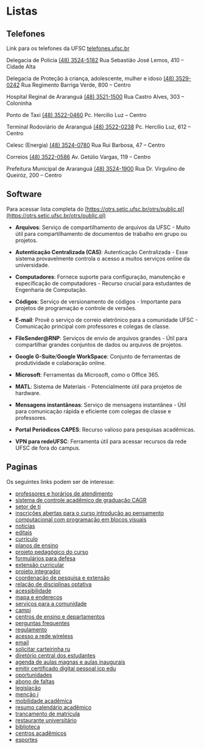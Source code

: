 # Listas

## Telefones

Link para os telefones da UFSC [telefones.ufsc.br](https://telefones.ufsc.br/public/)

Delegacia de Polícia
[(48) 3524-5182](tel:+55483524-5182)
Rua Sebastião José Lemos, 410 – Cidade Alta

Delegacia de Proteção à criança, adolescente, mulher e idoso
[(48) 3529-0242](tel:+55483529-0242)
Rua Regimento Barriga Verde, 800 – Centro

Hospital Reginal de Araranguá
[(48) 3521-1500](tel:+55483521-1500)
Rua Castro Alves, 303 – Coloninha

Ponto de Taxi
[(48) 3522-0460](tel:+55483522-0460)
Pc. Hercílio Luz – Centro

Terminal Rodoviário de Araranguá
[(48) 3522-0238](tel:+55483522-0238)
Pc. Hercílio Luz, 612 – Centro

Celesc (Energia)
[(48) 3524-0780](tel:+55483524-0780)
Rua Rui Barbosa, 47 – Centro

Correios
[(48) 3522-0586](tel:+55483522-0586)
Av. Getúlio Vargas, 119 – Centro

Prefeitura Municipal de Araranguá
[(48) 3524-1900](tel:+55483524-1900)
Rua Dr. Virgulino de Queiróz, 200 – Centro

## Software

Para acessar lista completa do [https://otrs.setic.ufsc.br/otrs/public.pl](https://otrs.setic.ufsc.br/otrs/public.pl)

- **Arquivos**: Serviço de compartilhamento de arquivos da UFSC - Muito útil para compartilhamento de documentos de trabalho em grupo ou projetos.

- **Autenticação Centralizada (CAS)**: Autenticação Centralizada - Esse sistema provavelmente controla o acesso a muitos serviços online da universidade.

- **Computadores**: Fornece suporte para configuração, manutenção e especificação de computadores - Recurso crucial para estudantes de Engenharia de Computação.

- **Códigos**: Serviço de versionamento de códigos - Importante para projetos de programação e controle de versões.

- **E-mail**: Provê o serviço de correio eletrônico para a comunidade UFSC - Comunicação principal com professores e colegas de classe.

- **FileSender@RNP**: Serviços de envio de arquivos grandes - Útil para compartilhar grandes conjuntos de dados ou arquivos de projetos.

- **Google G-Suite**/**Google WorkSpace**: Conjunto de ferramentas de produtividade e colaboração online.

- **Microsoft**: Ferramentas da Microsoft, como o Office 365.

- **MATL**: Sistema de Materiais - Potencialmente útil para projetos de hardware.

- **Mensagens instantâneas**: Serviço de mensagens instantânea - Útil para comunicação rápida e eficiente com colegas de classe e professores.

- **Portal Periódicos CAPES**: Recurso valioso para pesquisas acadêmicas.

- **VPN para redeUFSC**: Ferramenta útil para acessar recursos da rede UFSC de fora do campus.

## Paginas

Os seguintes links podem ser de interesse:

- [professores e horários de atendimento](ararangua.ufsc.br/professores-e-horarios-de-atendimento)
- [sistema de controle acadêmico de graduação CAGR](ararangua.ufsc.br/ensino/sistema-de-controle-academico-de-graduacao-cagr)
- [setor de ti](ararangua.ufsc.br/setor-de-ti)
- [inscrições abertas para o curso introdução ao pensamento computacional com programação em blocos visuais](ararangua.ufsc.br/2023/07/05/inscricoes-abertas-para-o-curso-introducao-ao-pensamento-computacional-com-programacao-em-blocos-visuais)
- [noticias](ararangua.ufsc.br/category/noticias)
- [editais](ararangua.ufsc.br/category/editais)
- [currículo](enc.ufsc.br/curriculo)
- [planos de ensino](enc.ufsc.br/planos-de-ensino)
- [projeto pedagógico do curso](enc.ufsc.br/projeto-pedagogico-do-curso)
- [formulários para defesa](enc.ufsc.br/formularios-para-defesa)
- [extensão curricular](enc.ufsc.br/extensao-curricular)
- [projeto integrador](enc.ufsc.br/projeto-integrador)
- [coordenação de pesquisa e extensão](enc.ufsc.br/coordenacao-de-pesquisa-e-extensao)
- [relação de disciplinas optativa](enc.ufsc.br/2020/12/17/relacao-de-disciplinas-optativa)
- [acessibilidade](ufsc.br/acessibilidade)
- [mapa e endereços](ufsc.br/mapa-e-enderecos)
- [serviços para a comunidade](ufsc.br/servicos-para-a-comunidade)
- [campi](ufsc.br/campi)
- [centros de ensino e departamentos](ufsc.br/centros-de-ensino-e-departamentos)
- [perguntas frequentes](calouros.ufsc.br/perguntas-frequentes)
- [regulamento](calouros.ufsc.br/regulamento)
- [acesso a rede wireless](souufsc.ararangua.ufsc.br/acesso-a-rede-wireless)
- [email](calouros.ufsc.br/email)
- [solicitar carteirinha ru](calouros.ufsc.br/solicitar-carteirinha-ru)
- [diretório central dos estudantes](calouros.ufsc.br/diretorio-central-dos-estudantes)
- [agenda de aulas magnas e aulas inaugurais](calouros.ufsc.br/agenda-de-aulas-magnas-e-aulas-inaugurais)
- [emitir certificado digital pessoal icp edu](souufsc.ararangua.ufsc.br/emitir-certificado-digital-pessoal-icp-edu)
- [oportunidades](souufsc.ararangua.ufsc.br/oportunidades)
- [abono de faltas](souufsc.ararangua.ufsc.br/abono-de-faltas)
- [legislação](souufsc.ararangua.ufsc.br/legislacao)
- [menção i](souufsc.ararangua.ufsc.br/mencao-i)
- [mobilidade acadêmica](souufsc.ararangua.ufsc.br/mobilidade-academica)
- [resumo calendário acadêmico](souufsc.ararangua.ufsc.br/resumo-calendario-academico)
- [trancamento de matricula](souufsc.ararangua.ufsc.br/trancamento-de-matricula)
- [restaurante universitário](guiadoestudante.ararangua.ufsc.br/restaurante-universitario)
- [biblioteca](guiadoestudante.ararangua.ufsc.br/biblioteca-bu-ara)
- [centros acadêmicos](guiadoestudante.ararangua.ufsc.br/centros-academicos)
- [esportes](guiadoestudante.ararangua.ufsc.br/esportes)

<script
  src="https://giscus.app/client.js"
  data-repo="openCAEC/manual-do-calouro"
  data-repo-id="R_kgDOKBM0YA"
  data-category="General"
  data-category-id="DIC_kwDOKBM0YM4CYNzu"
  data-mapping="pathname"
  data-strict="0"
  data-reactions-enabled="1"
  data-emit-metadata="0"
  data-input-position="bottom"
  data-theme="preferred_color_scheme"
  data-lang="pt"
  data-loading="lazy"
  crossorigin="anonymous"
  async
></script>